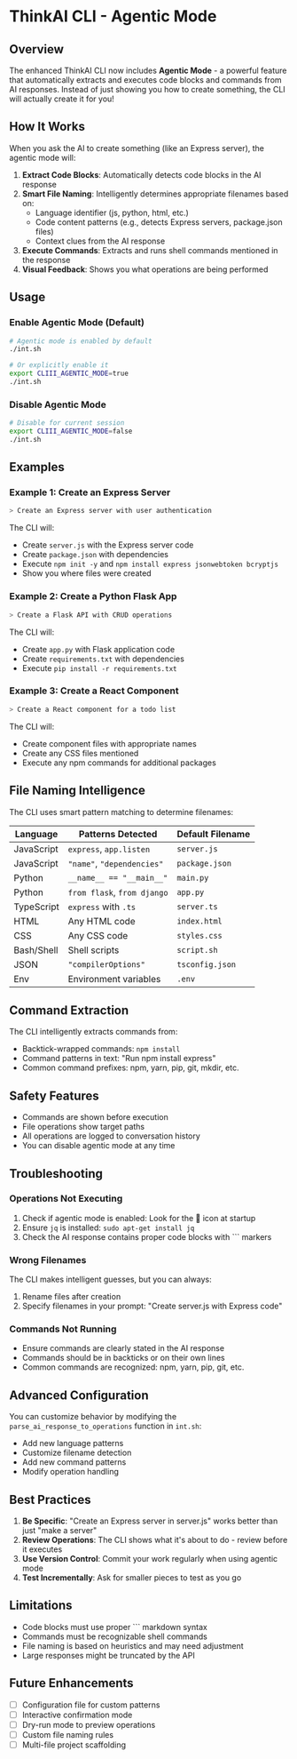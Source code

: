 # ThinkAI CLI - Agentic Mode

## Overview

The enhanced ThinkAI CLI now includes **Agentic Mode** - a powerful feature that automatically extracts and executes code blocks and commands from AI responses. Instead of just showing you how to create something, the CLI will actually create it for you!

## How It Works

When you ask the AI to create something (like an Express server), the agentic mode will:

1. **Extract Code Blocks**: Automatically detects code blocks in the AI response
2. **Smart File Naming**: Intelligently determines appropriate filenames based on:
   - Language identifier (js, python, html, etc.)
   - Code content patterns (e.g., detects Express servers, package.json files)
   - Context clues from the AI response
3. **Execute Commands**: Extracts and runs shell commands mentioned in the response
4. **Visual Feedback**: Shows you what operations are being performed

## Usage

### Enable Agentic Mode (Default)
```bash
# Agentic mode is enabled by default
./int.sh

# Or explicitly enable it
export CLIII_AGENTIC_MODE=true
./int.sh
```

### Disable Agentic Mode
```bash
# Disable for current session
export CLIII_AGENTIC_MODE=false
./int.sh
```

## Examples

### Example 1: Create an Express Server
```bash
> Create an Express server with user authentication
```

The CLI will:
- Create `server.js` with the Express server code
- Create `package.json` with dependencies
- Execute `npm init -y` and `npm install express jsonwebtoken bcryptjs`
- Show you where files were created

### Example 2: Create a Python Flask App
```bash
> Create a Flask API with CRUD operations
```

The CLI will:
- Create `app.py` with Flask application code
- Create `requirements.txt` with dependencies
- Execute `pip install -r requirements.txt`

### Example 3: Create a React Component
```bash
> Create a React component for a todo list
```

The CLI will:
- Create component files with appropriate names
- Create any CSS files mentioned
- Execute any npm commands for additional packages

## File Naming Intelligence

The CLI uses smart pattern matching to determine filenames:

| Language | Patterns Detected | Default Filename |
|----------|------------------|------------------|
| JavaScript | `express`, `app.listen` | `server.js` |
| JavaScript | `"name"`, `"dependencies"` | `package.json` |
| Python | `__name__ == "__main__"` | `main.py` |
| Python | `from flask`, `from django` | `app.py` |
| TypeScript | `express` with `.ts` | `server.ts` |
| HTML | Any HTML code | `index.html` |
| CSS | Any CSS code | `styles.css` |
| Bash/Shell | Shell scripts | `script.sh` |
| JSON | `"compilerOptions"` | `tsconfig.json` |
| Env | Environment variables | `.env` |

## Command Extraction

The CLI intelligently extracts commands from:
- Backtick-wrapped commands: `npm install`
- Command patterns in text: "Run npm install express"
- Common command prefixes: npm, yarn, pip, git, mkdir, etc.

## Safety Features

- Commands are shown before execution
- File operations show target paths
- All operations are logged to conversation history
- You can disable agentic mode at any time

## Troubleshooting

### Operations Not Executing
1. Check if agentic mode is enabled: Look for the 🤖 icon at startup
2. Ensure `jq` is installed: `sudo apt-get install jq`
3. Check the AI response contains proper code blocks with ``` markers

### Wrong Filenames
The CLI makes intelligent guesses, but you can always:
1. Rename files after creation
2. Specify filenames in your prompt: "Create server.js with Express code"

### Commands Not Running
- Ensure commands are clearly stated in the AI response
- Commands should be in backticks or on their own lines
- Common commands are recognized: npm, yarn, pip, git, etc.

## Advanced Configuration

You can customize behavior by modifying the `parse_ai_response_to_operations` function in `int.sh`:
- Add new language patterns
- Customize filename detection
- Add new command patterns
- Modify operation handling

## Best Practices

1. **Be Specific**: "Create an Express server in server.js" works better than just "make a server"
2. **Review Operations**: The CLI shows what it's about to do - review before it executes
3. **Use Version Control**: Commit your work regularly when using agentic mode
4. **Test Incrementally**: Ask for smaller pieces to test as you go

## Limitations

- Code blocks must use proper ``` markdown syntax
- Commands must be recognizable shell commands
- File naming is based on heuristics and may need adjustment
- Large responses might be truncated by the API

## Future Enhancements

- [ ] Configuration file for custom patterns
- [ ] Interactive confirmation mode
- [ ] Dry-run mode to preview operations
- [ ] Custom file naming rules
- [ ] Multi-file project scaffolding